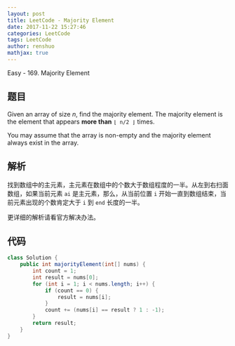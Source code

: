 ```yaml
---
layout: post
title: LeetCode - Majority Element
date: 2017-11-22 15:27:46
categories: LeetCode
tags: LeetCode
author: renshuo
mathjax: true
---
```


Easy - 169. Majority Element

<!--more-->

## 题目

Given an array of size *n*, find the majority element. The majority element is the element that appears **more than** `⌊ n/2 ⌋` times.

You may assume that the array is non-empty and the majority element always exist in the array.

## 解析

找到数组中的主元素，主元素在数组中的个数大于数组程度的一半。从左到右扫面数组，如果当前元素 `ai` 是主元素，那么，从当前位置 `i` 开始一直到数组结束，当前元素出现的个数肯定大于 `i` 到 `end` 长度的一半。

更详细的解析请看官方解决办法。

## 代码

``` java
class Solution {
    public int majorityElement(int[] nums) {
        int count = 1;
        int result = nums[0];
        for (int i = 1; i < nums.length; i++) {
            if (count == 0) {
                result = nums[i];
            }
            count += (nums[i] == result ? 1 : -1);
        }
        return result;
    }
}
```